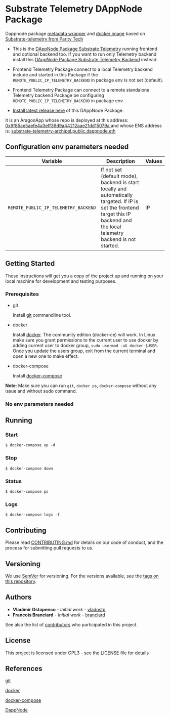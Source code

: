 
# Substrate Telemetry DAppNode Package

Dappnode package [metadata wrapper](dappnode_package.json) and [docker image](./build/Dockerfile) based on [Substrate-telemetry from Parity Tech](https://github.com/paritytech/substrate-telemetry.git) 

- This is the [DAppNode Package Substrate Telemetry](https://github.com/luguslabs/DAppNodePackage-substrate-telemetry-backend/releases) running frontend and optional backend too.
If you want to run only Telemetry backend install this [DAppNode Package Substrate Telemetry Backend](https://github.com/luguslabs/DAppNodePackage-substrate-telemetry-backend) instead.


- Frontend Telemetry Package connect to a local Telemetry backend include and started in this Package if the `REMOTE_PUBLIC_IP_TELEMETRY_BACKEND` in package env is not set (default).

- Frontend Telemetry Package can connect to a remote standalone Telemetry backend Package be configuring `REMOTE_PUBLIC_IP_TELEMETRY_BACKEND` in package env.

- [Install latest release here](https://github.com/luguslabs/DAppNodePackage-substrate-telemetry/releases) of this DAppNode Package. 

It is an AragonApp whose repo is deployed at this address: [0x9f85ae5aefe4a3eff39d9a44212aae21dd15079a ](https://etherscan.io/address/0x9f85ae5aefe4a3eff39d9a44212aae21dd15079a) and whose ENS address is: [substrate-telemetry-archipel.public.dappnode.eth](https://etherscan.io/enslookup?q=substrate-telemetry-archipel.public.dappnode.eth])


## Configuration env parameters needed

| Variable | Description | Values |
|----------|-------------|--------|
| `REMOTE_PUBLIC_IP_TELEMETRY_BACKEND` | If not set (default mode), backend is start locally and automatically targeted. If IP is set the frontend target this IP backend and the local telemetry backend is not started.| IP |

## Getting Started

These instructions will get you a copy of the project up and running on your local machine for development and testing purposes.

### Prerequisites

- git

  Install [git](https://git-scm.com/book/en/v2/Getting-Started-Installing-Git) commandline tool.

- docker

  Install [docker](https://docs.docker.com/engine/installation). The community edition (docker-ce) will work. In Linux make sure you grant permissions to the current user to use docker by adding current user to docker group, `sudo usermod -aG docker $USER`. Once you update the users group, exit from the current terminal and open a new one to make effect.

- docker-compose

  Install [docker-compose](https://docs.docker.com/compose/install)

**Note**: Make sure you can run `git`, `docker ps`, `docker-compose` without any issue and without sudo command.

###  No env parameters needed

## Running

### Start

```
$ docker-compose up -d
```

### Stop

```
$ docker-compose down
```

### Status

```
$ docker-compose ps
```

### Logs

```
$ docker-compose logs -f
```

## Contributing

Please read [CONTRIBUTING.md](TBD) for details on our code of conduct, and the process for submitting pull requests to us.

## Versioning

We use [SemVer](http://semver.org/) for versioning. For the versions available, see the [tags on this repository](https://github.com/luguslabs/DAppNodePackage-substrate-telemetry/releases).

## Authors

- **Vladimir Ostapenco** - _Initial work_ - [vladostp](https://github.com/vladostp)
- **Francois Branciard** - _Initial work_ - [branciard](https://github.com/branciard)

See also the list of [contributors](https://github.com/luguslabs/DAppNodePackage-substrate-telemetry/contributors) who participated in this project.

## License

This project is licensed under GPL3 - see the [LICENSE](LICENSE) file for details

## References

[git](https://git-scm.com/)

[docker](https://www.docker.com/)

[docker-compose](https://docs.docker.com/compose/)

[DappNode](https://www.dappnode.io/)



